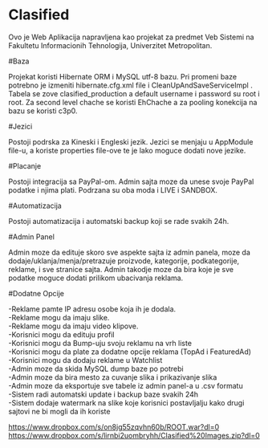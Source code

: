 # Clasified

Ovo je Web Aplikacija napravljena kao projekat za predmet Veb Sistemi na Fakultetu Informacionih Tehnologija, Univerzitet Metropolitan.

#Baza

Projekat koristi Hibernate ORM i MySQL utf-8 bazu. Pri promeni baze potrebno je izmeniti hibernate.cfg.xml file i CleanUpAndSaveServiceImpl
. Tabela se zove clasified_production a default username i password su root i root. Za second level chache se koristi EhChache a za pooling konekcija na bazu se koristi c3p0.

#Jezici

Postoji podrska za Kineski i Engleski jezik. Jezici se menjaju u AppModule file-u, a koriste properties file-ove te je lako moguce dodati nove jezike.

#Placanje

Postoji integracija sa PayPal-om. Admin sajta moze da unese svoje PayPal podatke i njima plati. Podrzana su oba moda i LIVE i SANDBOX.

#Automatizacija

Postoji automatizacija i automatski backup koji se rade svakih 24h.

#Admin Panel

Admin moze da edituje skoro sve aspekte sajta iz admin panela, moze da dodaje/uklanja/menja/pretrazuje proizvode, kategorije, podkategorije, reklame, i sve stranice sajta.
Admin takodje moze da bira koje je sve podatke moguce dodati prilikom ubacivanja reklama.

#Dodatne Opcije

-Reklame pamte IP adresu osobe koja ih je dodala.<br />
-Reklame mogu da imaju slike.<br />
-Reklame mogu da imaju video klipove.<br />
-Korisnici mogu da edituju profil<br />
-Korisnici mogu da Bump-uju svoju reklamu na vrh liste<br />
-Korisnici mogu da plate za dodatne opcije reklama (TopAd i FeaturedAd)<br />
-Korisnici mogu da dodaju reklame u Watchlist<br />
-Admin moze da skida MySQL dump baze po potrebi<br />
-Admin moze da bira mesto za cuvanje slika i prikazivanje slika<br />
-Admin moze da eksportuje sve tabele iz admin panel-a u .csv formatu<br />
-Sistem radi automatski update i backup baze svakih 24h<br />
-Sistem dodaje watermark na slike koje korisnici postavljalju kako drugi sajtovi ne bi mogli da ih koriste<br />

https://www.dropbox.com/s/on8jg55zqvhn60b/ROOT.war?dl=0
https://www.dropbox.com/s/lirnbi2uombryhh/Clasified%20Images.zip?dl=0
